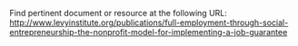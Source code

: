 Find pertinent document or resource at the following URL:
http://www.levyinstitute.org/publications/full-employment-through-social-entrepreneurship-the-nonprofit-model-for-implementing-a-job-guarantee
